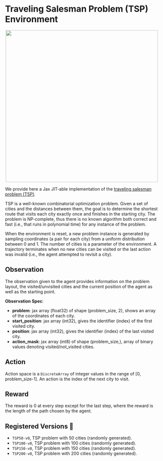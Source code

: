 # Traveling Salesman Problem (TSP) Environment

<p align="center">
        <img src="../img/tsp_usa.png" width="500"/>
</p>

We provide here a Jax JIT-able implementation of the [traveling salesman
problem (TSP)](https://en.wikipedia.org/wiki/Travelling_salesman_problem).

TSP is a well-known combinatorial optimization problem. Given a set of
cities and the distances between them, the goal is to determine the
shortest route that visits each city exactly once and finishes in the
starting city. The problem is NP-complete, thus there is no known algorithm
both correct and fast (i.e., that runs in polynomial time) for any instance
of the problem.

When the environment is reset, a new problem instance is generated by
sampling coordinates (a pair for each city) from a uniform distribution
between 0 and 1. The number of cities is a parameter of the environment.
A trajectory terminates when no new cities can be visited or the last
action was invalid (i.e., the agent attempted to revisit a city).

## Observation
The observation given to the agent provides information on the problem layout, the visited/unvisited cities and
the current position of the agent as well as the starting point.

**Observation Spec**:

- **problem**: jax array (float32) of shape (problem_size, 2), shows an array of the coordinates of each city.
- **start_position**: jax array (int32), gives the identifier (index) of the first visited city.
- **position**: jax array (int32), gives the identifier (index) of the last visited city.
- **action_mask**: jax array (int8) of shape (problem_size,), array of binary values denoting visited/not_visited cities.

## Action
Action space is a `DiscreteArray` of integer values in the range of [0, problem_size-1]. An action is the index of the
next city to visit.


## Reward
The reward is 0 at every step except for the last step, where the reward is
the length of the path chosen by the agent.

## Registered Versions 📖
- `TSP50-v0`, TSP problem with 50 cities (randomly generated).
- `TSP100-v0`, TSP problem with 100 cities (randomly generated).
- `TSP150-v0`, TSP problem with 150 cities (randomly generated).
- `TSP200-v0`, TSP problem with 200 cities (randomly generated).
